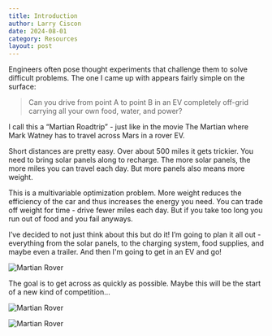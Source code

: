 ```yaml
---
title: Introduction
author: Larry Ciscon
date: 2024-08-01
category: Resources
layout: post
---
```


Engineers often pose thought experiments that challenge them to solve difficult problems. The one I came up with appears fairly simple on the surface:

> Can you drive from point A to point B in an EV completely off-grid carrying all your own food, water, and power?

I call this a “Martian Roadtrip” - just like in the movie The Martian where Mark Watney has to travel across Mars in a rover EV.

Short distances are pretty easy. Over about 500 miles it gets trickier. You need to bring solar panels along to recharge. The more solar panels, the more miles you can travel each day. But more panels also means more weight. 

This is a multivariable optimization problem. More weight reduces the efficiency of the car and thus increases the energy you need. You can trade off weight for time - drive fewer miles each day. But if you take too long you run out of food and you fail anyways.

I’ve decided to not just think about this but do it! I’m going to plan it all out - everything from the solar panels, to the charging system, food supplies, and maybe even a trailer. And then I'm going to get in an EV and go!

![Martian Rover](/MartianRoadtrip/assets/images/Roadtrip2.png)

The goal is to get across as quickly as possible. Maybe this will be the start of a new kind of competition…

![Martian Rover](/MartianRoadtrip/assets/images/CarOnRoof.JPG)

![Martian Rover](/MartianRoadtrip/assets/images/Car-1.png)


